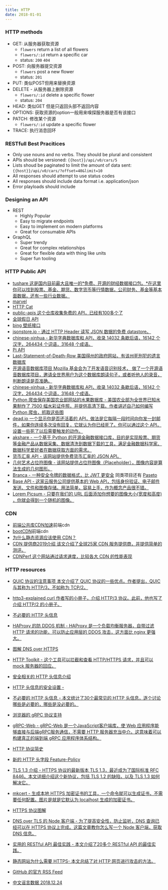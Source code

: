 ```yaml
---
title: HTTP
date: 2018-01-01
---
```


### HTTP methods

- GET: 从服务器获取资源 
  - `flowers` return a list of all flowers
  - `flowers/:id` return a specific car
  - status: `200` `404`
- POST: 向服务器提交资源 
  - `flowers` post a new flower
  - status: `201`
- PUT: 类似POST但用来替换资源
- DELETE - 从服务器上删除资源
  - `flowers/:id` delete a specific flower
  - status: `204`
- HEAD: 类似GET 但是只返回头部不返回内容
- OPTIONS: 获取资源的option一般用来嗅探服务器是否有该接口
- PATCH: 修改某个资源
  - `flowers/:id` update a specific flower
- TRACE: 执行消息回环

### RESTfull Best Pracitices

- Only use nouns and no verbs. They should be plural and consistent
- APIs should be versioned: `{{host}}/api/v0/cars/5`
- Lists shoud be paginated to limit the amount of data sent: `{{host}}/api/v0/cars/?offset=40&limit=10`
- All responses should attempt to use status codes
- All responses should include data format i.e. application/json
-  Error playloads should include

### Designing an API

- REST
  - Highly Popular
  - Easy to migrate endpoints
  - Easy to implement on modern platforms
  - Great for consumable APIs
- GraphQL
  - Super trendy
  - Great for complex relationships
  - Great for flexible data with thing like units
  - Super fun tooling


### HTTP Public API

- [tushare 这是国内目前最大且唯一的*免费、开源的财经数据接口包。*在这里你可以找到股票、基金、期货、数字货币等行情数据，公司财务、基金等基本面数据，还有一些行业数据。](https://tushare.pro/document/1?doc_id=130)
- [marvel](https://developer.marvel.com/)
- [HTTP Cat](https://http.cat/)
- [public-apis 这个仓库收集免费的 API，已经有100多个了](https://github.com/toddmotto/public-apis)
- [全球假日 API](https://www.calendarindex.com/)
- [bing 壁纸接口](https://github.com/xCss/bing)
- [jsonstore.io - 通过 HTTP Header 读写 JSON 数据的免费 datastore。](https://github.com/bluzi/jsonstore)
- [chinese-xinhua - 新华字典数据库和 API，收录 14032 条歇后语，16142 个汉字，264434 个词语，31648 个成语。](https://github.com/pwxcoo/chinese-xinhua)
- [Pi API](https://pi.delivery/#apipi_get)
- [Last-Statement-of-Death-Row 美国得州的政府网站，有该州死刑犯的遗言数据库](https://github.com/wansho/Last-Statement-of-Death-Row)
- [开源语音数据库项目 Mozilla 基金会为了开发语音识别技术， 做了一个开源语音数据库项目，邀请全世界用户为这个数据库朗读句子，或者听他人的录音，判断朗读是否准确。](https://voice.mozilla.org/zh-CN/speak)
- [chinese-xinhua - 新华字典数据库和 API，收录 14032 条歇后语，16142 个汉字，264434 个词语，31648 个成语。](https://github.com/pwxcoo/chinese-xinhua)
- [Python 爬虫保存美国农业部网站的水果数据库 - 美国农业部为全世界已知水果制作了 7500 幅水彩证件照，并提供高清下载。作者讲述自己如何编写 Python 爬虫，抓取这些图](https://github.com/jwenjian/ghiblog/issues/114)
- [dead.io 一个显示你是否还活着的 API，做法是它每隔一段时间向你发一封邮件，如果你连续多次没有回复，它就认为你已经死了。你可以通过这个 API，设置一些死了以后需要触发的动作。](https://dead.io/)
- [akshare - 一个基于 Python 的开源金融数据接口库，目的是实现股票、期货等金融产品从数据采集、数据清洗到数据下载的工具，满足金融数据科学家、数据科学爱好者在数据获取方面的需求。](https://github.com/jindaxiang/akshare)
- [货币汇率 API - 该网站提供免费货币汇率的 JSON API。](https://currencyscoop.com/)
- [几何艺术占位符图像 - 该网站提供占位符图像（Placeholder），图像内容是算法生成的几何图形。](https://generative-placeholders.glitch.me/)
- [Branca - 一种安全令牌的数据格式，比 JWT 更安全](https://branca.io/) 同类项目还有 [Paseto](https://paseto.io/)
- [Base API - 这家云服务公司提供基本的 Web API，包括身份验证、电子邮件发送、文件和图像存储。用法简单，容易上手，作为概念产品很不错。](https://www.base-api)
- [Lorem Picsum - 只要在我们的 URL 后面添加你想要的图像大小(宽度和高度) ，你就会得到一个随机的图像。](https://picsum.photos/)


### CDN

- [前端公共库CDN加速](http://www.cdnjs.net/)前端cdn
- [bootCDN](http://www.bootcdn.cn/)前端cdn
- [为什么静态资源应该使用 CDN？](https://forestry.io/blog/for-static-sites-theres-no-excuse-not-to-use-a-cdn/)
- [CDN 提供商2019介绍 该文介绍了全球25家 CDN 服务提供商，并提供简单的测评。](https://haydenjames.io/best-cdn-providers/)
- [CDNPerf 这个网站通过请求速度，比较各大 CDN 的性能表现](https://www.cdnperf.com/)

### HTTP resources

- [QUIC 协议的注意事项 本文介绍了 QUIC 协议的一些优点。作者提出，QUIC 与其称为 HTTP/3，不如称为 TCP/2。](https://blog.erratasec.com/2018/11/some-notes-about-http3.html)
- [http3-explained curl 作者写的小册子，介绍 HTTP/3 协议。此前，他也写了介绍 HTTP/2 的小册子。](https://github.com/bagder/http3-explained)
- [不必要的 HTTP 头信息](https://www.fastly.com/blog/headers-we-dont-want)
- [HAProxy 的防 DDOS 机制 - HAProxy 是一个负载均衡服务器，自带过滤 HTTP 请求的功能，可以防止应用层的 DDOS 攻击，这方面比 nginx 更强大。](https://www.haproxy.com/blog/application-layer-ddos-attack-protection-with-haproxy/)
- [图解 DNS over HTTPS](https://hacks.mozilla.org/2018/05/a-cartoon-intro-to-dns-over-https/)
- [HTTP Toolkit - 这个工具可以拦截和查看 HTTP/HTTPS 请求，并且可以 mock 服务器的回应。](https://httptoolkit.tech/mock)
- [安全相关的 HTTP 头信息介绍](https://nullsweep.com/http-security-headers-a-complete-guide/)
- [HTTP 头信息的安全设置 - ](https://int64software.com/blog/2018/11/05/hardening-website-security-part-1-http-security-headers/)
- [不必要的 HTTP 头信息 - 本文统计了30个最常见的 HTTP 头信息，逐个讨论哪些是必要的，哪些是没必要的。](https://www.fastly.com/blog/headers-we-dont-want)
- [浏览器的 gRPC 协议支持](https://grpc.io/blog/state-of-grpc-web)
- [gRPC-Web - gRPC-Web 是一个JavaScript客户端库，使 Web 应用程序能够直接与后端gRPC服务通信，不需要 HTTP 服务器充当中介。这意味着可以构建真正的端到端 gRPC 应用程序体系结构。](https://www.cncf.io/blog/2018/10/24/grpc-web-is-going-ga/)
- [HTTP 协议简史](https://hpbn.co/brief-history-of-http/)
- [新的 HTTP 头字段 Feature-Policy](https://scotthelme.co.uk/a-new-security-header-feature-policy/) 
- [TLS 1.3 介绍 - HTTPS 协议的最新版本 TLS 1.3，最近成为了国际标准 RFC 8446。本文详细介绍这个新协议，包括 TLS 1.2 的缺陷，以及 TLS 1.3 如何解决它。](http://blog.cloudflare.com/rfc-8446-aka-tls-1-3/) 
- [mkcert - 生成本地 HTTPS 加密证书的工具，一个命令就可以生成证书，不需要任何配置。图片是就是它默认为 localhost 生成的加密证书。](https://github.com/FiloSottile/mkcert) 
- [HTTPS 协议图解](https://tls.ulfheim.net/)
- [DNS over TLS 的 Node 客户端 - 为了提高安全性，防止监听，DNS 查询已经可以在 HTTPS 协议上完成。这篇文章教你怎么写一个 Node 客户端，获取 DNS 信息。](https://sagi.io/2018/09/dns-over-tls---thoughts-and-implementation/)
- [实用的 RESTful API 最佳实践 - 本文介绍了20多个 RESTful API 的最佳实践。](https://www.vinaysahni.com/best-practices-for-a-pragmatic-restful-api)
- [静态网站为什么需要 HTTPS- 本文总结了对 HTTP 网页进行攻击的方法。](https://www.troyhunt.com/heres-why-your-static-website-needs-https/)

- [GitHub 的官方 RSS Feed](https://www.ronaldsvilcins.com/2020/03/26/rss-feeds-for-your-github-releases-tags-and-activity/)

- [中文谣言数据 2018.12.24](https://github.com/thunlp/Chinese_Rumor_Dataset)
